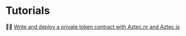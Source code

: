 # Tutorials

🧑‍💻 [Write and deploy a private token contract with Aztec.nr and Aztec.js](simple-private-token)
